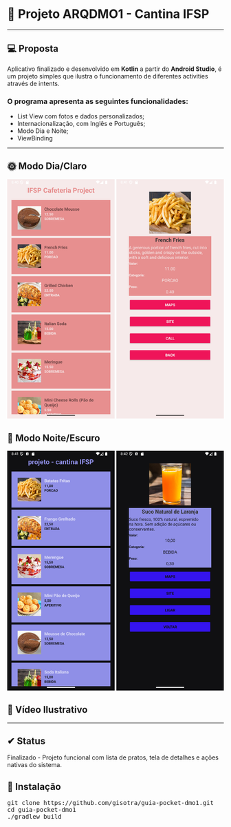 # 📱​ Projeto ARQDMO1 - Cantina IFSP
--- 
## 💻​ Proposta

Aplicativo finalizado e desenvolvido em **Kotlin** a partir do **Android Studio**, é um projeto simples que ilustra o funcionamento de diferentes activities através de intents. 
### O programa apresenta as seguintes funcionalidades: 
- List View com fotos e dados personalizados;
- Internacionalização, com Inglês e Português;
- Modo Dia e Noite;
- ViewBinding

--- 

## 🌞 Modo Dia/Claro 
<p align="left">
  <img src="./img/light_mode_1.png" width="250"/>
  
  <img src="./img/light_mode_2.png" width="250" margin_left="50px"/>
</p>

## 🌚​ Modo Noite/Escuro
<p align="left">
  <img src="./img/dark_mode_1.png" width="250"/>
  
  <img src="./img/dark_mode_2.png" width="250" margin_left="50px"/>
</p>

## 🎥 Vídeo Ilustrativo


---

## ✔ Status
Finalizado - Projeto funcional com lista de pratos, tela de detalhes e ações
nativas do sistema.

## 💾 Instalação
<pre>
git clone https://github.com/gisotra/guia-pocket-dmo1.git
cd guia-pocket-dmo1
./gradlew build
</pre>



